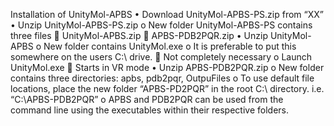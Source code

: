 Installation of UnityMol-APBS
•	Download UnityMol-APBS-PS.zip from “XX”
•	Unzip UnityMol-APBS-PS.zip
o	New folder UnityMol-APBS-PS contains three files
	UnityMol-APBS.zip
	APBS-PDB2PQR.zip
•	Unzip UnityMol-APBS
o	New folder contains UnityMol.exe
o	It is preferable to put this somewhere on the users C:\ drive.
	Not completely necessary
o	Launch UnityMol.exe
	Starts in VR mode
•	Unzip APBS-PDB2PQR.zip
o	New folder contains three directories: apbs, pdb2pqr, OutpuFiles
o	To use default file locations, place the new folder “APBS-PD2PQR” in the root C:\ directory. i.e. “C:\APBS-PDB2PQR”
o	APBS and PDB2PQR can be used from the command line using the executables within their respective folders. 
